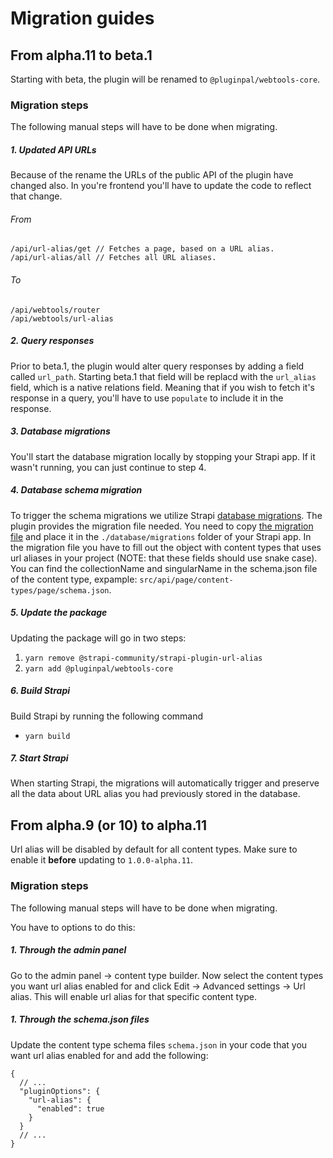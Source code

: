 
<h1>Migration guides</h1>

## From alpha.11 to beta.1

Starting with beta, the plugin will be renamed to `@pluginpal/webtools-core`.

### Migration steps

The following manual steps will have to be done when migrating.

##### 1. Updated API URLs

Because of the rename the URLs of the public API of the plugin have changed also.
In you're frontend you'll have to update the code to reflect that change.

###### From
```
/api/url-alias/get // Fetches a page, based on a URL alias.
/api/url-alias/all // Fetches all URL aliases.
```

###### To
```
/api/webtools/router
/api/webtools/url-alias
```

##### 2. Query responses

Prior to beta.1, the plugin would alter query responses by adding a field called `url_path`. Starting beta.1 that field will be replacd with the `url_alias` field, which is a native relations field. Meaning that if you wish to fetch it's response in a query, you'll have to use `populate` to include it in the response.

##### 3. Database migrations

You'll start the database migration locally by stopping your Strapi app. If it wasn't running, you can just continue to step 4.

##### 4. Database schema migration

To trigger the schema migrations we utilize Strapi [database migrations](https://docs.strapi.io/dev-docs/database-migrations). The plugin provides the migration file needed. You need to copy [the migration file](https://github.com/pluginpal/strapi-webtools/blob/master/migrations/2023.06.12T00.00.00.url-alias-to-webtools.js) and place it in the `./database/migrations` folder of your Strapi app.
In the migration file you have to fill out the object with content types that uses url aliases in your project (NOTE: that these fields should use snake case). You can find the collectionName and singularName in the schema.json file of the content type, expample: `src/api/page/content-types/page/schema.json`.

##### 5. Update the package

Updating the package will go in two steps:

1. `yarn remove @strapi-community/strapi-plugin-url-alias`
2. `yarn add @pluginpal/webtools-core`

##### 6. Build Strapi

Build Strapi by running the following command

- `yarn build`

##### 7. Start Strapi

When starting Strapi, the migrations will automatically trigger and preserve all the data about URL alias you had previously stored in the database.

## From alpha.9 (or 10) to alpha.11

Url alias will be disabled by default for all content types. Make sure to enable it **before** updating to `1.0.0-alpha.11`. 

### Migration steps

The following manual steps will have to be done when migrating.

You have to options to do this:

##### 1. Through the admin panel

Go to the admin panel -> content type builder. Now select the content types you want url alias enabled for and click Edit -> Advanced settings -> Url alias. This will enable url alias for that specific content type.

##### 1. Through the schema.json files

Update the content type schema files `schema.json` in your code that you want url alias enabled for and add the following:

```jsonc
{
  // ...
  "pluginOptions": {
    "url-alias": {
      "enabled": true
    }
  }
  // ...
}
```
